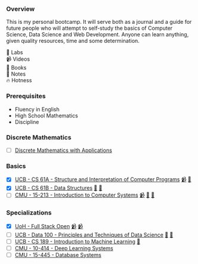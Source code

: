 ### Overview

This is my personal bootcamp. It will serve both as a journal and a guide for future people who will attempt to self-study the basics of Computer Science, Data Science and Web Development. Anyone can learn anything, given quality resources, time and some determination.

🥼 Labs<br>
📹 Videos<br>
📕 Books<br>
📝 Notes<br>
🔥 Hotness<br>

### Prerequisites

- Fluency in English
- High School Mathematics
- Discipline

### Discrete Mathematics

- [ ] [Discrete Mathematics with Applications](https://www.amazon.com/Discrete-Mathematics-Applications-Susanna-Epp-dp-1337694193/dp/1337694193/ref=dp_ob_image_bk)

### Basics

- [x] [UCB - CS 61A - Structure and Interpretation of Computer Programs](https://inst.eecs.berkeley.edu/~cs61a/fa22/) [📹](https://www.youtube.com/playlist?list=PL8dPuuaLjXtNlUrzyH5r6jN9ulIgZBpdo) [📝](https://github.com/lesabotsy/bootcamp/blob/main/notes.md#cs-61a)
- [x] [UCB - CS 61B - Data Structures](https://sp21.datastructur.es/) [🥼](https://github.com/orgs/Berkeley-CS61B/repositories) [📝](https://github.com/lesabotsy/bootcamp/blob/main/notes.md#cs-61b)
- [ ] [CMU - 15-213 - Introduction to Computer Systems](https://www.cs.cmu.edu/~213/) [📹](https://scs.hosted.panopto.com/Panopto/Pages/Sessions/List.aspx#folderID=%22b96d90ae-9871-4fae-91e2-b1627b43e25e%22&maxResults=50&sortColumn=10&sortAscending=true) [🥼](http://csapp.cs.cmu.edu/3e/labs.html) [📝](https://github.com/lesabotsy/bootcamp/blob/main/notes.md#15-213)

### Specializations

- [x] [UoH - Full Stack Open](https://fullstackopen.com/en/) [📹](https://www.youtube.com/playlist?list=PLVAxjdyIU8_xVHCKW7bgAF7VaTSqC4p_1) [📹](https://www.youtube.com/playlist?list=PLQZgTbQP8RhZW9j9HfEWuqq_IoE6tIhtD)
- [ ] [UCB - Data 100 - Principles and Techniques of Data Science](https://ds100.org/sp22/) [🥼](https://github.com/orgs/DS-100/repositories) [📝](https://github.com/Lesabotsy/bootcamp/blob/main/notes.md#data-100)
- [ ] [UCB - CS 189 - Introduction to Machine Learning](https://people.eecs.berkeley.edu/~jrs/189/) [📝](https://github.com/Lesabotsy/bootcamp/blob/main/notes.md#cs-189)
- [ ] [CMU - 10-414 - Deep Learning Systems](https://dlsyscourse.org/)
- [ ] [CMU - 15-445 - Database Systems](https://15445.courses.cs.cmu.edu/fall2022/)
